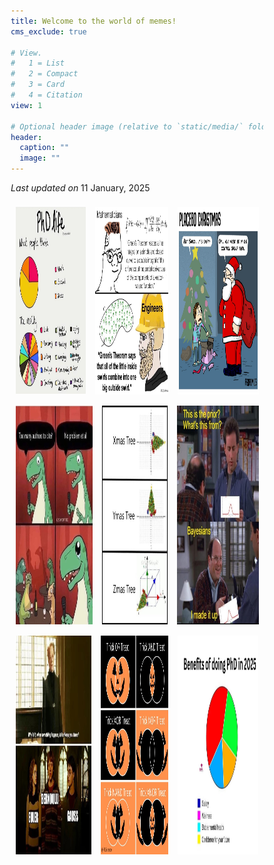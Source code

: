 ```yaml
---
title: Welcome to the world of memes!
cms_exclude: true

# View.
#   1 = List
#   2 = Compact
#   3 = Card
#   4 = Citation
view: 1

# Optional header image (relative to `static/media/` folder).
header:
  caption: ""
  image: ""
---
```

<body>
<p> <em> Last updated on </em> 11 January, 2025 </p>
</body>

<html>
	<head>
		<meta name="viewport" content="width=device-width, initial-scale=1">
		<style>
			* {
  				box-sizing: border-box;
			}
			.row {
  				display: flex;
			}
			.column {
  				flex: 33.33%;
  				padding: 7.5px;
			}
		</style>
	</head>
	<body>
		<div class="row">
  			<div class="column">
    			<img src="meme1.jpg" alt="Forest" style="height:300px">
  			</div>
  			<div class="column">
    			<img src="meme2.jpg" alt="Forest" style="height:300px">
  			</div>
  			<div class="column">
    			<img src="meme5.jpg" alt="Mountains" style="height:300px">
  			</div>
		</div>
	</body>
	<body>
		<div class="row">
  			<div class="column">
    			<img src="meme3.jpg" alt="Forest" style="height:350px">
  			</div>
  			<div class="column">
    			<img src="meme4.jpg" alt="Forest" style="height:350px">
  			</div>
  			<div class="column">
    			<img src="meme6.jpg" alt="Mountains" style="height:350px">
  			</div>
		</div>
	</body>
	<body>
		<div class="row">
  			<div class="column">
    			<img src="meme7.jpg" alt="Forest" style="height:350px">
  			</div>
  			<div class="column">
    			<img src="meme8.jpg" alt="Forest" style="height:350px">
  			</div>
  			<div class="column">
    			<img src="meme9.jpeg" alt="Mountains" style="height:350px">
  			</div>
		</div>
	</body>
</html>
